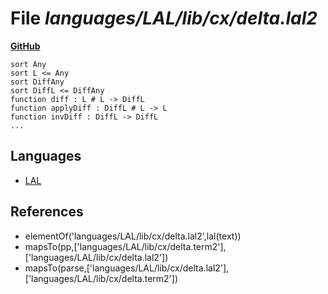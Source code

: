 # File _languages/LAL/lib/cx/delta.lal2_
**[GitHub](https://github.com/softlang/yas/blob/master/languages/LAL/lib/cx/delta.lal2)**
```
sort Any
sort L <= Any
sort DiffAny
sort DiffL <= DiffAny
function diff : L # L -> DiffL
function applyDiff : DiffL # L -> L
function invDiff : DiffL -> DiffL
...
```

## Languages
* [LAL](../languages/LAL.md)

## References
* elementOf('languages/LAL/lib/cx/delta.lal2',lal(text))
* mapsTo(pp,['languages/LAL/lib/cx/delta.term2'],['languages/LAL/lib/cx/delta.lal2'])
* mapsTo(parse,['languages/LAL/lib/cx/delta.lal2'],['languages/LAL/lib/cx/delta.term2'])

